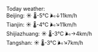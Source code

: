 Today weather:  
Beijing: ☀️   🌡️-5°C 🌬️↓11km/h  
Tianjin: ☀️   🌡️-4°C 🌬️↘11km/h  
Shijiazhuang: ☀️   🌡️-3°C 🌬️→4km/h  
Tangshan: ☀️   🌡️-3°C 🌬️↘7km/h  
